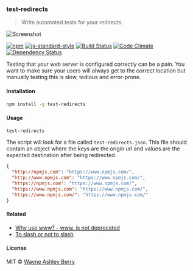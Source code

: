 ### test-redirects

> Write automated tests for your redirects.

![Screenshot](https://raw.githubusercontent.com/wayneashleyberry/test-redirects/master/media/screenshot.png)

[![npm](http://img.shields.io/npm/v/test-redirects.svg?style=flat)](https://www.npmjs.com/package/test-redirects)
[![js-standard-style](https://img.shields.io/badge/code%20style-standard-brightgreen.svg)](http://standardjs.com/)
[![Build Status](https://travis-ci.org/wayneashleyberry/test-redirects.svg?branch=master)](https://travis-ci.org/wayneashleyberry/test-redirects)
[![Code Climate](https://codeclimate.com/github/wayneashleyberry/test-redirects/badges/gpa.svg)](https://codeclimate.com/github/wayneashleyberry/test-redirects)
[![Dependency Status](https://david-dm.org/wayneashleyberry/test-redirects.svg)](https://david-dm.org/wayneashleyberry/test-redirects)

Testing that your web server is configured correctly can be a pain. You want to
make sure your users will always get to the correct location but manually
testing this is slow, tedious and error-prone.

#### Installation

```sh
npm install -g test-redirects
```

#### Usage

```sh
test-redirects
```

The script will look for a file called `test-redirects.json`. This file should
contain an object where the keys are the origin url and values are the expected
destination after being redirected.

```json
{
  "http://npmjs.com": "https://www.npmjs.com/",
  "http://www.npmjs.com": "https://www.npmjs.com/",
  "https://npmjs.com": "https://www.npmjs.com/",
  "https://www.npmjs.com": "https://www.npmjs.com/",
  "https://www.npmjs.com/": "https://www.npmjs.com/"
}
```

#### Related

- [Why use www? - www. is not deprecated](http://www.yes-www.org/why-use-www/)
- [To slash or not to slash](https://webmasters.googleblog.com/2010/04/to-slash-or-not-to-slash.html)

#### License

MIT © [Wayne Ashley Berry](http://www.wayneashleyberry.com)
